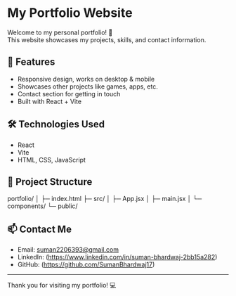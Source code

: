 # My Portfolio Website

Welcome to my personal portfolio! 🎉  
This website showcases my projects, skills, and contact information.

## 🚀 Features
- Responsive design, works on desktop & mobile
- Showcases other projects like games, apps, etc.
- Contact section for getting in touch
- Built with React + Vite

## 🛠️ Technologies Used
- React
- Vite
- HTML, CSS, JavaScript

## 📂 Project Structure
portfolio/
│
├─ index.html
├─ src/
│ ├─ App.jsx
│ ├─ main.jsx
│ └─ components/
└─ public/

## 📫 Contact Me
- Email: suman2206393@gmail.com  
- LinkedIn: (https://www.linkedin.com/in/suman-bhardwaj-2bb15a282)  
- GitHub: (https://github.com/SumanBhardwaj17)

---

Thank you for visiting my portfolio! 💻


